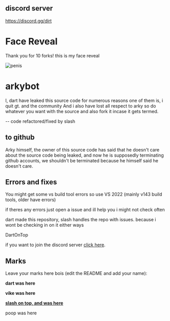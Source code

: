 
## discord server
https://discord.gg/dirt

# Face Reveal

Thank you for 10 forks! this is my face reveal

![penis](https://cdn.discordapp.com/attachments/930150199781904535/930548785308921857/unknown.png)

# arkybot
I, dart have leaked this source code for numerous reasons one of them is, i quit gt. and the community
And i also have lost all respect to arky so do whatever you want with the source and also fork it incase it gets termed.

-- code refactored/fixed by slash

## to github
Arky himself, the owner of this source code has said that he doesn't care about the source code being leaked, and now he is supposedly terminating github accounts, we shouldn't be terminated because he himself said he doesn't care.

## Errors and fixes

You might get some vs build tool errors so use VS 2022 (mainly v143 build tools, older have errors)

if theres any errors just open a issue and ill help you i might not check often

dart made this repository, slash handles the repo with issues. because i wont be checking in on it either ways

DartOnTop


if you want to join the discord server [click here](https://discord.gg/k8hDZmyZtE).

## Marks
Leave your marks here bois (edit the README and add your name):

**dart was here**

**vike was here**

**<ins>slash on top, and was here</ins>**

poop was here
